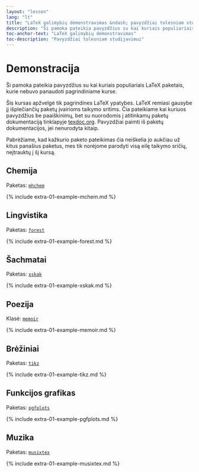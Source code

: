 ```yaml
---
layout: "lesson"
lang: "lt"
title: "LaTeX galimybių demonstravimas &ndash; pavyzdžiai tolesniam studijavimui"
description: "Ši pamoka pateikia pavyzdžius su kai kuriais populiariais LaTeX paketais, kurie nebuvo panaudoti pagrindiniame kurse."
toc-anchor-text: "LaTeX galimybių demonstravimas"
toc-description: "Pavyzdžiai tolesniam studijavimui"
---
```


# Demonstracija

<span
  class="summary">Ši pamoka pateikia pavyzdžius su kai kuriais populiariais LaTeX paketais, kurie nebuvo panaudoti pagrindiniame kurse.</span>

Šis kursas apžvelgė tik pagrindines LaTeX ypatybes.
LaTeX remiasi gausybe jį išplečiančių paketų įvairioms taikymo sritims.
Čia pateikiame kai kuriuos pavyzdžius be paaiškinimų, bet su nuorodomis į atitinkamų paketų dokumentaciją tinklapyje [texdoc.org](https://texdoc.org).
Pavyzdžiai paimti iš paketų dokumentacijos, jei nenurodyta kitaip.

<p
  class="hint">Pabrėžiame, kad kažkurio paketo pateikimas čia neiškelia jo aukčiau už kitus panašius paketus, mes tik norėjome parodyti visą eilę taikymo sričių, neįtrauktų į šį kursą.</p>

## Chemija

Paketas: [`mhchem`](https://texdoc.org/pkg/mhchem)

{% include extra-01-example-mchem.md %}

## Lingvistika

Paketas: [`forest`](https://texdoc.org/pkg/forest)

{% include extra-01-example-forest.md %}

## Šachmatai

<!-- not 2017 -->
Paketas: [`xskak`](https://texdoc.org/pkg/xskak)

{% include extra-01-example-xskak.md %}


## Poezija

Klasė: [`memoir`](https://texdoc.org/pkg/memoir)

{% include extra-01-example-memoir.md %}


## Brėžiniai
<!-- not 2017 -->
Paketas: [`tikz`](https://texdoc.org/pkg/tikz)


{% include extra-01-example-tikz.md %}


## Funkcijos grafikas

Paketas: [`pgfplots`](https://texdoc.org/pkg/pgfplots)


{% include extra-01-example-pgfplots.md %}


## Muzika

Paketas: [`musixtex`](https://texdoc.org/pkg/musixtex)



{% include extra-01-example-musixtex.md %}
